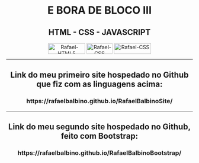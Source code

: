 <div align="center">
  <h1>E BORA DE BLOCO III</h1>
</div>

<div align="center">
  <h2>HTML - CSS - JAVASCRIPT</h2>
</div>

<div align="center">
<img align="center" alt="Rafael-HTML5" height="29" width="100" src="https://img.shields.io/badge/HTML5-E34F26?style=for-the-badge&logo=html5&logoColor=white"> 
<img align="center" alt="Rafael-CSS" height="29" width="70" src="https://img.shields.io/badge/CSS-239120?&style=for-the-badge&logo=css3&logoColor=white">
  <img align="center" alt="Rafael-CSS" height="29" width="100" src="https://img.shields.io/badge/JavaScript-F7DF1E?style=for-the-badge&logo=javascript&logoColor=black">
</div>

----------------------------------------------------------------------------------------------------------------------------------------------------------------------
<div align="center">
  <h2>Link do meu primeiro site hospedado no Github que fiz com as linguagens acima:</h2>
  <h3>https://rafaelbalbino.github.io/RafaelBalbinoSite/</h3>
</div>

----------------------------------------------------------------------------------------------------------------------------------------------------------------------
<div align="center"><h2>Link do meu segundo site hospedado no Github, feito com Bootstrap:</h2>
  <h3>https://rafaelbalbino.github.io/RafaelBalbinoBootstrap/</h3>
<div>
